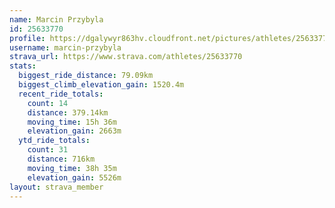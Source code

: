 ```yaml
---
name: Marcin Przybyla
id: 25633770
profile: https://dgalywyr863hv.cloudfront.net/pictures/athletes/25633770/12947173/2/large.jpg
username: marcin-przybyla
strava_url: https://www.strava.com/athletes/25633770
stats:
  biggest_ride_distance: 79.09km
  biggest_climb_elevation_gain: 1520.4m
  recent_ride_totals:
    count: 14
    distance: 379.14km
    moving_time: 15h 36m
    elevation_gain: 2663m
  ytd_ride_totals:
    count: 31
    distance: 716km
    moving_time: 38h 35m
    elevation_gain: 5526m
layout: strava_member
--- 
```

